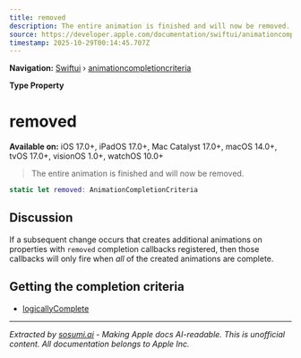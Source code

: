 ```yaml
---
title: removed
description: The entire animation is finished and will now be removed.
source: https://developer.apple.com/documentation/swiftui/animationcompletioncriteria/removed
timestamp: 2025-10-29T00:14:45.707Z
---
```


**Navigation:** [Swiftui](/documentation/swiftui) › [animationcompletioncriteria](/documentation/swiftui/animationcompletioncriteria)

**Type Property**

# removed

**Available on:** iOS 17.0+, iPadOS 17.0+, Mac Catalyst 17.0+, macOS 14.0+, tvOS 17.0+, visionOS 1.0+, watchOS 10.0+

> The entire animation is finished and will now be removed.

```swift
static let removed: AnimationCompletionCriteria
```

## Discussion

If a subsequent change occurs that creates additional animations on properties with `removed` completion callbacks registered, then those callbacks will only fire when *all* of the created animations are complete.

## Getting the completion criteria

- [logicallyComplete](/documentation/swiftui/animationcompletioncriteria/logicallycomplete)

---

*Extracted by [sosumi.ai](https://sosumi.ai) - Making Apple docs AI-readable.*
*This is unofficial content. All documentation belongs to Apple Inc.*
